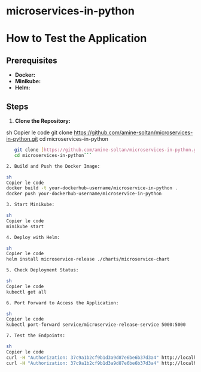 # microservices-in-python


# How to Test the Application
## Prerequisites
* **Docker:** 
* **Minikube:** 
* **Helm:**
  
## Steps

1. **Clone the Repository:**

sh
Copier le code
git clone https://github.com/amine-soltan/microservices-in-python.git
cd microservices-in-python

```bash
   git clone [https://github.com/amine-soltan/microservices-in-python.git](https://github.com/amine-soltan/microservices-in-python.git)
   cd microservices-in-python```

2. Build and Push the Docker Image:

sh
Copier le code
docker build -t your-dockerhub-username/microservice-in-python .
docker push your-dockerhub-username/microservice-in-python

3. Start Minikube:

sh
Copier le code
minikube start

4. Deploy with Helm:

sh
Copier le code
helm install microservice-release ./charts/microservice-chart

5. Check Deployment Status:

sh
Copier le code
kubectl get all

6. Port Forward to Access the Application:

sh
Copier le code
kubectl port-forward service/microservice-release-service 5000:5000

7. Test the Endpoints:

sh
Copier le code
curl -H "Authorization: 37c9a1b2cf9b1d3a9d87e6be6b37d3a4" http://localhost:5000/current-price
curl -H "Authorization: 37c9a1b2cf9b1d3a9d87e6be6b37d3a4" http://localhost:5000/averages

